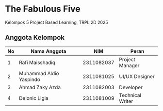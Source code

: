 # The Fabulous Five
Kelompok 5 Project Based Learning, TRPL 2D 2025
## Anggota Kelompok
| No |   Nama Anggota  | NIM | Peran |
| -- | --------------- | --- | ----- |
| 1  | Rafi Maisshadiq | 2311082037 | Project Manager |
| 2  | Muhammad Aldio Yaspindo | 2311081025 | UI/UX Designer |
| 3  | Ahmad Zaky Azda | 2311082003 | Developer |
| 4  | Delonic Ligia | 2311081009 | Technical Writer |